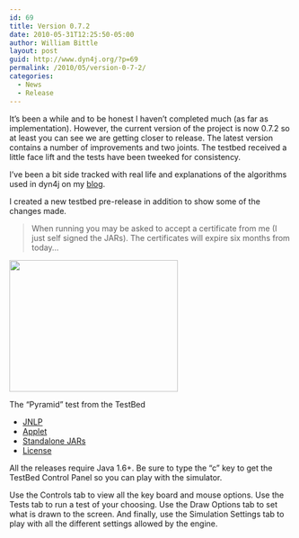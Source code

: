 ```yaml
---
id: 69
title: Version 0.7.2
date: 2010-05-31T12:25:50-05:00
author: William Bittle
layout: post
guid: http://www.dyn4j.org/?p=69
permalink: /2010/05/version-0-7-2/
categories:
  - News
  - Release
---
```

It&#8217;s been a while and to be honest I haven&#8217;t completed much (as far as implementation). However, the current version of the project is now 0.7.2 so at least you can see we are getting closer to release. The latest version contains a number of improvements and two joints. The testbed received a little face lift and the tests have been tweeked for consistency.

I&#8217;ve been a bit side tracked with real life and explanations of the algorithms used in dyn4j on my [blog](http://www.dyn4j.org/category/blog/).

I created a new testbed pre-release in addition to show some of the changes made.

> When running you may be asked to accept a certificate from me (I just self signed the JARs). The certificates will expire six months from today&#8230;

<div id="attachment_51" style="width: 310px" class="wp-caption alignright">
  <a onclick="javascript:pageTracker._trackPageview('/downloads/files/testbed/pre-release/pyramid.png');"  href="http://www.dyn4j.org/files/testbed/pre-release/pyramid.png"><img aria-describedby="caption-attachment-51" loading="lazy" class="size-medium wp-image-51" title="TestBed Screenshot" src="http://www.dyn4j.org/files/testbed/pre-release/pyramid300x234.png" alt="" width="300" height="234" /></a>
  
  <p id="caption-attachment-51" class="wp-caption-text">
    The &#8220;Pyramid&#8221; test from the TestBed
  </p>
</div>

  * <a href="http://www.dyn4j.org/files/testbed/pre-release/testbed.jnlp" target="_self">JNLP</a>
  * <a href="http://www.dyn4j.org/files/testbed/pre-release/testbed.html" target="_blank" rel="noopener">Applet</a>
  * <a onclick="javascript:pageTracker._trackPageview('/downloads/files/testbed/pre-release/testbed.zip');"  href="http://www.dyn4j.org/files/testbed/pre-release/testbed.zip" target="_self">Standalone JARs</a>
  * <a href="http://www.dyn4j.org/files/testbed/pre-release/license.txt" target="_blank" rel="noopener">License</a>

All the releases require Java 1.6+. Be sure to type the &#8220;c&#8221; key to get the TestBed Control Panel so you can play with the simulator.

Use the Controls tab to view all the key board and mouse options. Use the Tests tab to run a test of your choosing. Use the Draw Options tab to set what is drawn to the screen. And finally, use the Simulation Settings tab to play with all the different settings allowed by the engine.